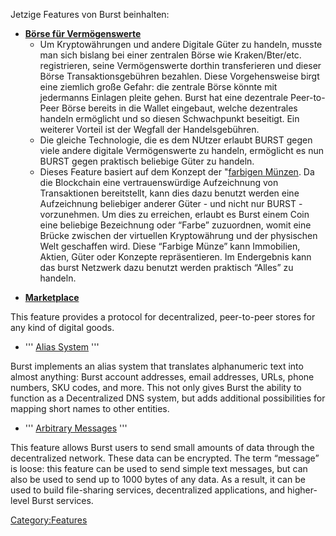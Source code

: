 <languages/> Jetzige Features von Burst beinhalten:

-   **[Börse für Vermögenswerte](aset-exchange-de.md)**
    -   Um Kryptowährungen und andere Digitale Güter zu handeln, musste man sich bislang bei einer zentralen Börse wie Kraken/Bter/etc. registrieren, seine Vermögenswerte dorthin transferieren und dieser Börse Transaktionsgebühren bezahlen. Diese Vorgehensweise birgt eine ziemlich große Gefahr: die zentrale Börse könnte mit jedermanns Einlagen pleite gehen. Burst hat eine dezentrale Peer-to-Peer Börse bereits in die Wallet eingebaut, welche dezentrales handeln ermöglicht und so diesen Schwachpunkt beseitigt. Ein weiterer Vorteil ist der Wegfall der Handelsgebühren.
    -   Die gleiche Technologie, die es dem NUtzer erlaubt BURST gegen viele andere digitale Vermögenswerte zu handeln, ermöglicht es nun BURST gegen praktisch beliebige Güter zu handeln.
    -   Dieses Feature basiert auf dem Konzept der "[farbigen Münzen](colored-coins-de.md). Da die Blockchain eine vertrauenswürdige Aufzeichnung von Transaktionen bereitstellt, kann dies dazu benutzt werden eine Aufzeichnung beliebiger anderer Güter - und nicht nur BURST - vorzunehmen. Um dies zu erreichen, erlaubt es Burst einem Coin eine beliebige Bezeichnung oder “Farbe” zuzuordnen, womit eine Brücke zwischen der virtuellen Kryptowährung und der physischen Welt geschaffen wird. Diese “Farbige Münze” kann Immobilien, Aktien, Güter oder Konzepte repräsentieren. Im Endergebnis kann das burst Netzwerk dazu benutzt werden praktisch “Alles” zu handeln.

<!-- -->

-   **[Marketplace](marketplace.md)**

This feature provides a protocol for decentralized, peer-to-peer stores for any kind of digital goods.

-   ''' [Alias System](alias-system.md) '''

Burst implements an alias system that translates alphanumeric text into almost anything: Burst account addresses, email addresses, URLs, phone numbers, SKU codes, and more. This not only gives Burst the ability to function as a Decentralized DNS system, but adds additional possibilities for mapping short names to other entities.

-   ''' [Arbitrary Messages](arbitrary-messages.md) '''

This feature allows Burst users to send small amounts of data through the decentralized network. These data can be encrypted. The term “message” is loose: this feature can be used to send simple text messages, but can also be used to send up to 1000 bytes of any data. As a result, it can be used to build file-sharing services, decentralized applications, and higher-level Burst services.

<Category:Features>
